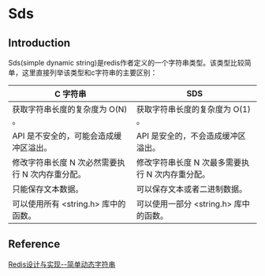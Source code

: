 # Sds
## Introduction
Sds(simple dynamic string)是redis作者定义的一个字符串类型。该类型比较简单，这里直接列举该类型和c字符串的主要区别：

| C 字符串                                         | SDS                                              |
| ------------------------------------------------ | ------------------------------------------------ |
| 获取字符串长度的复杂度为 O(N) 。                 | 获取字符串长度的复杂度为 O(1) 。                 |
| API 是不安全的，可能会造成缓冲区溢出。           | API 是安全的，不会造成缓冲区溢出。               |
| 修改字符串长度 N 次必然需要执行 N 次内存重分配。 | 修改字符串长度 N 次最多需要执行 N 次内存重分配。 |
| 只能保存文本数据。                               | 可以保存文本或者二进制数据。                     |
| 可以使用所有 <string.h> 库中的函数。             | 可以使用一部分 <string.h> 库中的函数。           |

## Reference
[Redis设计与实现--简单动态字符串](http://redisbook.com/preview/sds/content.html)